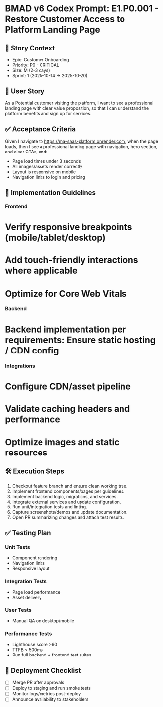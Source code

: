 # BMAD v6 Codex Prompt: E1.P0.001 - Restore Customer Access to Platform Landing Page

## 🎯 Story Context

- Epic: Customer Onboarding
- Priority: P0 - CRITICAL
- Size: M (2-3 days)
- Sprint: 1 (2025-10-14 → 2025-10-20)

## 👤 User Story

As a Potential customer visiting the platform, I want to see a professional landing page with clear value proposition, so that I can understand the platform benefits and sign up for services.

## ✅ Acceptance Criteria

Given I navigate to https://ma-saas-platform.onrender.com, when the page loads, then I see a professional landing page with navigation, hero section, and clear CTAs, and:

- Page load times under 3 seconds
- All images/assets render correctly
- Layout is responsive on mobile
- Navigation links to login and pricing

## 🔧 Implementation Guidelines

### Frontend

# Verify responsive breakpoints (mobile/tablet/desktop)

# Add touch-friendly interactions where applicable

# Optimize for Core Web Vitals

### Backend

# Backend implementation per requirements: Ensure static hosting / CDN config

### Integrations

# Configure CDN/asset pipeline

# Validate caching headers and performance

# Optimize images and static resources

## 🛠️ Execution Steps

1. Checkout feature branch and ensure clean working tree.
2. Implement frontend components/pages per guidelines.
3. Implement backend logic, migrations, and services.
4. Integrate external services and update configuration.
5. Run unit/integration tests and linting.
6. Capture screenshots/demos and update documentation.
7. Open PR summarizing changes and attach test results.

## ✅ Testing Plan

### Unit Tests

- Component rendering
- Navigation links
- Responsive layout

### Integration Tests

- Page load performance
- Asset delivery

### User Tests

- Manual QA on desktop/mobile

### Performance Tests

- Lighthouse score >90
- TTFB < 500ms
- Run full backend + frontend test suites

## 🚀 Deployment Checklist

- [ ] Merge PR after approvals
- [ ] Deploy to staging and run smoke tests
- [ ] Monitor logs/metrics post-deploy
- [ ] Announce availability to stakeholders
